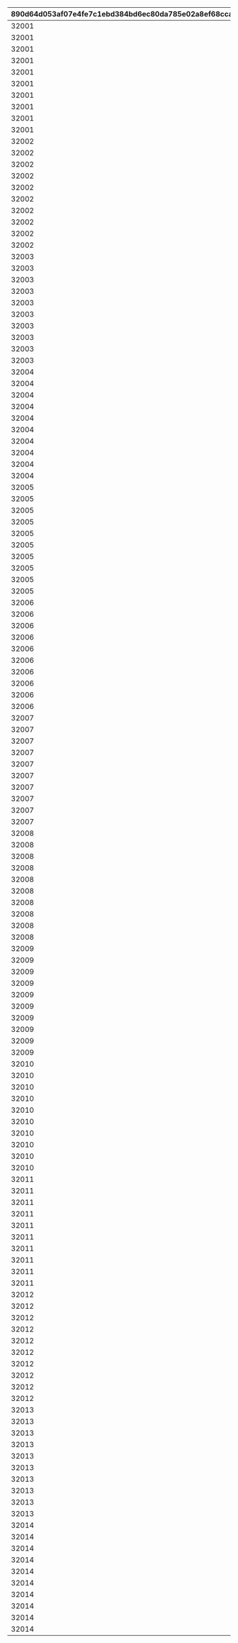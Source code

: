 |890d64d053af07e4fe7c1ebd384bd6ec80da785e02a8ef68ccaf10886a602d05|7986b66adea872852cc09a50e08bcfd2531e4605380dbb1f89281dc800a05d8f|48cf059021186d33990730a0b653f17170e0eddf30ccb21e4ac3fb78218039f5|c6a93a50c02b3fab093dcfd19ed30e79083705727b3ce420d9e91ee46b23a8af|af2531f1d035a6ee7c0ef02d1b461866b9b742768eddb246ace083b2b6c4917d|8f525411748507372458ecf2543b3e02dbb7a0e761d0785a5b0cf3acd1f427b0|ee7e9d7297999485497659489a997cbe28b6285b50f38a60e066c2e7b04f8f9a|018af5b4242967a0675ec1cb10aa2b833425a46bc2e05a079abb9078dae30b9c|8e57d7ddfc1a258c15d827ff43a8a1d01f3dda07bd9be718d78c54d226cf8bea|1493e0e9665963c119d7f40f194fb5eb6e0a7606b978c45b62907998bccaa77a|c9a629b430815da2508197d8f4487184a8e152da7a573e9f2b5cb143b79dabdf|42a08a40bed3b3f43ed4586cac286d05368a8aefccbcb919e6e056491d177252|b281cbafb924166fcfb89579b5eb506b9a26d8e492c28f088f25727f6506c81b|312e41e2f29d6518c4173785e10ebec1d732937def9447ab31700e1bc855cb74|0c63aa07fb7d1811ec5a9f342c05c917f472ef12fbebbe8bff89487c9708c964|c2d8eb89c03f3d5b7cf014b6b36fc7676f37a8d1c25144a145576c0ce96c42ae|e9410d6de9382b5f3c8e594aa01e4627b15edcacbc8dda2fad77f12771957e41|575380353834c418631159b6069357937e59083389dec4a148a0e1db2b530da2|f7b8195b77263b3c9f7c868b17964ae2f2691c6ce6cbd4017014fc9960c43fe3|
| --- | --- | --- | --- | --- | --- | --- | --- | --- | --- | --- | --- | --- | --- | --- | --- | --- | --- | --- |
|32001|2|1|5|90005|140001|90008|4|500|2|1|10|140000|4|2|500000|1|12|94002|
|32001|12|1|10|94002|25001|91002|2|200|8|1|500000|140001|4|1|0|2|0|0|
|32001|2|1|15|90005|140001|90008|4|500|2|2|5|140000|4|2|750000|1|12|94002|
|32001|12|1|20|94002|25001|91002|2|300|8|2|750000|140001|4|1|0|2|0|0|
|32001|2|1|25|90005|140001|90008|4|500|2|2|5|140000|4|2|750000|1|12|94002|
|32001|12|1|30|94002|25001|91002|2|500|8|3|750000|140001|4|1|0|2|0|0|
|32001|2|1|35|90005|140001|90008|4|750|2|3|5|140000|4|2|1000000|1|12|94002|
|32001|12|1|40|94002|25001|90008|2|1000|2|4|1000000|140001|4|1|0|2|0|0|
|32001|2|1|45|90005|140001|90008|4|1250|2|4|5|140000|4|2|2000000|1|12|94002|
|32001|12|1|50|94002|25001|90008|2|1500|2|4|2000000|140001|4|1|0|2|0|0|
|32002|2|1|5|90005|140001|90008|4|500|2|1|10|140000|4|2|500000|1|12|94002|
|32002|2|1|10|25001|140001|91002|4|200|8|1|1|21951|2|2|500000|1|12|94002|
|32002|2|1|15|90005|140001|90008|4|700|2|2|5|140000|4|2|750000|1|12|94002|
|32002|12|1|20|94002|25001|91002|2|300|8|2|750000|140001|4|1|0|2|0|0|
|32002|2|1|25|90005|140001|90008|4|700|2|2|5|140000|4|2|750000|1|12|94002|
|32002|12|1|30|94002|25001|91002|2|500|8|3|750000|140001|4|1|0|2|0|0|
|32002|2|1|35|90005|140001|90008|4|1000|2|3|5|140000|4|2|1000000|1|12|94002|
|32002|12|1|40|94002|25001|90008|2|1000|2|4|1000000|140001|4|1|0|2|0|0|
|32002|2|1|45|90005|140001|90008|4|1250|2|4|5|140000|4|2|2000000|1|12|94002|
|32002|12|1|50|94002|25001|90008|2|1500|2|4|2000000|140001|4|1|0|2|0|0|
|32003|2|1|5|90005|140001|90008|4|500|2|1|10|140000|4|2|500000|1|12|94002|
|32003|2|1|10|25001|140001|91002|4|200|8|1|1|21951|2|2|500000|1|12|94002|
|32003|2|1|15|90005|140001|90008|4|700|2|2|5|140000|4|2|750000|1|12|94002|
|32003|12|1|20|94002|25001|91002|2|300|8|2|750000|140001|4|1|0|2|0|0|
|32003|2|1|25|90005|140001|90008|4|700|2|2|5|140000|4|2|750000|1|12|94002|
|32003|12|1|30|94002|25001|91002|2|500|8|3|750000|140001|4|1|0|2|0|0|
|32003|2|1|35|90005|140001|90008|4|1000|2|3|5|140000|4|2|1000000|1|12|94002|
|32003|12|1|40|94002|25001|90008|2|1000|2|4|1000000|140001|4|1|0|2|0|0|
|32003|2|1|45|90005|140001|90008|4|1250|2|4|5|140000|4|2|2000000|1|12|94002|
|32003|12|1|50|94002|25001|90008|2|1500|2|4|2000000|140001|4|1|0|2|0|0|
|32004|2|1|5|90005|140001|90008|4|500|2|1|10|140000|4|2|500000|1|12|94002|
|32004|2|1|10|25001|140001|91002|4|200|8|1|1|21951|2|2|500000|1|12|94002|
|32004|2|1|15|90005|140001|90008|4|700|2|2|5|140000|4|2|750000|1|12|94002|
|32004|12|1|20|94002|25001|91002|2|300|8|2|750000|140001|4|1|0|2|0|0|
|32004|2|1|25|90005|140001|90008|4|700|2|2|5|140000|4|2|750000|1|12|94002|
|32004|12|1|30|94002|25001|91002|2|500|8|3|750000|140001|4|1|0|2|0|0|
|32004|2|1|35|90005|140001|90008|4|1000|2|3|5|140000|4|2|1000000|1|12|94002|
|32004|12|1|40|94002|25001|90008|2|1000|2|4|1000000|140001|4|1|0|2|0|0|
|32004|2|1|45|90005|140001|90008|4|1250|2|4|5|140000|4|2|2000000|1|12|94002|
|32004|12|1|50|94002|25001|90008|2|1500|2|4|2000000|140001|4|1|0|2|0|0|
|32005|2|1|5|90005|140001|90008|4|500|2|1|10|140000|4|2|500000|1|12|94002|
|32005|2|1|10|25001|140001|91002|4|200|8|1|1|21951|2|2|500000|1|12|94002|
|32005|2|1|15|90005|140001|90008|4|700|2|2|5|140000|4|2|750000|1|12|94002|
|32005|12|1|20|94002|25001|91002|2|300|8|2|750000|140001|4|1|0|2|0|0|
|32005|2|1|25|90005|140001|90008|4|700|2|2|5|140000|4|2|750000|1|12|94002|
|32005|12|1|30|94002|25001|91002|2|500|8|3|750000|140001|4|1|0|2|0|0|
|32005|2|1|35|90005|140001|90008|4|1000|2|3|5|140000|4|2|1000000|1|12|94002|
|32005|12|1|40|94002|25001|90008|2|1000|2|4|1000000|140001|4|1|0|2|0|0|
|32005|2|1|45|90005|140001|90008|4|1250|2|4|5|140000|4|2|2000000|1|12|94002|
|32005|12|1|50|94002|25001|90008|2|1500|2|4|2000000|140001|4|1|0|2|0|0|
|32006|2|1|5|90005|140001|90008|4|500|2|1|10|140000|4|2|500000|1|12|94002|
|32006|2|1|10|25001|140001|91002|4|200|8|1|1|21951|2|2|500000|1|12|94002|
|32006|2|1|15|90005|140001|90008|4|700|2|2|5|140000|4|2|750000|1|12|94002|
|32006|12|1|20|94002|25001|91002|2|300|8|2|750000|140001|4|1|0|2|0|0|
|32006|2|1|25|90005|140001|90008|4|700|2|2|5|140000|4|2|750000|1|12|94002|
|32006|12|1|30|94002|25001|91002|2|500|8|3|750000|140001|4|1|0|2|0|0|
|32006|2|1|35|90005|140001|90008|4|1000|2|3|5|140000|4|2|1000000|1|12|94002|
|32006|12|1|40|94002|25001|90008|2|1000|2|4|1000000|140001|4|1|0|2|0|0|
|32006|2|1|45|90005|140001|90008|4|1250|2|4|5|140000|4|2|2000000|1|12|94002|
|32006|12|1|50|94002|25001|90008|2|1500|2|4|2000000|140001|4|1|0|2|0|0|
|32007|12|1|5|94002|90005|90008|2|500|2|1|500000|140001|4|10|0|15|0|0|
|32007|2|1|10|25001|140001|91002|4|100|8|1|1|21951|2|5|500000|1|12|94002|
|32007|12|1|15|94002|90005|90008|2|1000|2|2|750000|140001|4|5|0|15|0|0|
|32007|12|1|20|94002|25001|91002|2|150|8|2|750000|140001|4|1|0|5|0|0|
|32007|12|1|25|94002|90005|90008|2|1500|2|2|750000|140001|4|5|0|15|0|0|
|32007|2|1|30|25001|140001|91002|4|250|8|3|1|90008|2|5|750000|3000|12|94002|
|32007|12|1|35|94002|90005|90008|2|3500|2|3|1000000|140001|4|5|0|15|0|0|
|32007|12|1|40|94002|25001|90008|2|4000|2|4|1000000|140001|4|1|0|5|0|0|
|32007|12|1|45|94002|90005|90008|2|4500|2|4|2000000|140001|4|5|0|15|0|0|
|32007|12|1|50|94002|25001|90008|2|5000|2|4|2000000|140001|4|1|0|5|0|0|
|32008|12|1|5|94002|90005|90008|2|500|2|1|500000|140001|4|10|0|15|0|0|
|32008|2|1|10|25001|140001|91002|4|100|8|1|1|21951|2|5|500000|1|12|94002|
|32008|12|1|15|94002|90005|90008|2|1000|2|2|750000|140001|4|5|0|15|0|0|
|32008|12|1|20|94002|25001|91002|2|150|8|2|750000|140001|4|1|0|5|0|0|
|32008|12|1|25|94002|90005|90008|2|1500|2|2|750000|140001|4|5|0|15|0|0|
|32008|2|1|30|25001|140001|91002|4|250|8|3|1|90008|2|5|750000|3000|12|94002|
|32008|12|1|35|94002|90005|90008|2|3500|2|3|1000000|140001|4|5|0|15|0|0|
|32008|12|1|40|94002|25001|90008|2|4000|2|4|1000000|140001|4|1|0|5|0|0|
|32008|12|1|45|94002|90005|90008|2|4500|2|4|2000000|140001|4|5|0|15|0|0|
|32008|12|1|50|94002|25001|90008|2|5000|2|4|2000000|140001|4|1|0|5|0|0|
|32009|12|1|5|94002|90005|90008|2|500|2|1|500000|140001|4|10|0|15|0|0|
|32009|2|1|10|25001|140001|91002|4|100|8|1|1|21951|2|5|500000|1|12|94002|
|32009|12|1|15|94002|90005|90008|2|1000|2|2|750000|140001|4|5|0|15|0|0|
|32009|12|1|20|94002|25001|91002|2|150|8|2|750000|140001|4|1|0|5|0|0|
|32009|12|1|25|94002|90005|90008|2|1500|2|2|750000|140001|4|5|0|15|0|0|
|32009|2|1|30|25001|140001|91002|4|250|8|3|1|90008|2|5|750000|3000|12|94002|
|32009|12|1|35|94002|90005|90008|2|3500|2|3|1000000|140001|4|5|0|15|0|0|
|32009|12|1|40|94002|25001|90008|2|4000|2|4|1000000|140001|4|1|0|5|0|0|
|32009|12|1|45|94002|90005|90008|2|4500|2|4|2000000|140001|4|5|0|15|0|0|
|32009|12|1|50|94002|25001|90008|2|5000|2|4|2000000|140001|4|1|0|5|0|0|
|32010|12|1|5|94002|90005|90008|2|500|2|1|500000|140001|4|10|0|15|0|0|
|32010|2|1|10|25001|140001|91002|4|100|8|1|1|21951|2|5|500000|1|12|94002|
|32010|12|1|15|94002|90005|90008|2|1000|2|2|750000|140001|4|5|0|15|0|0|
|32010|12|1|20|94002|25001|91002|2|150|8|2|750000|140001|4|1|0|5|0|0|
|32010|12|1|25|94002|90005|90008|2|1500|2|2|750000|140001|4|5|0|15|0|0|
|32010|2|1|30|25001|140001|91002|4|250|8|3|1|90008|2|5|750000|3000|12|94002|
|32010|2|1|35|90005|140001|4101401|4|1|18|3|5|90008|2|15|1000000|3500|12|94002|
|32010|12|1|40|94002|25001|90008|2|4000|2|4|1000000|140001|4|1|0|5|0|0|
|32010|2|1|45|90005|140001|4109401|4|1|18|4|5|90008|2|15|2000000|4500|12|94002|
|32010|12|1|50|94002|25001|90008|2|5000|2|4|2000000|140001|4|1|0|5|0|0|
|32011|12|1|5|94002|90005|90008|2|500|2|1|500000|140001|4|10|0|15|0|0|
|32011|2|1|10|25001|140001|91002|4|100|8|1|1|21951|2|5|500000|1|12|94002|
|32011|12|1|15|94002|90005|90008|2|1000|2|2|750000|140001|4|5|0|15|0|0|
|32011|12|1|20|94002|25001|91002|2|150|8|2|750000|140001|4|1|0|5|0|0|
|32011|12|1|25|94002|90005|90008|2|1500|2|2|750000|140001|4|5|0|15|0|0|
|32011|2|1|30|25001|140001|91002|4|250|8|3|1|90008|2|5|750000|3000|12|94002|
|32011|2|1|35|90005|140001|4301401|4|1|18|3|5|90008|2|15|1000000|3500|12|94002|
|32011|12|1|40|94002|25001|90008|2|4000|2|4|1000000|140001|4|1|0|5|0|0|
|32011|2|1|45|90005|140001|4303401|4|1|18|4|5|90008|2|15|2000000|4500|12|94002|
|32011|12|1|50|94002|25001|90008|2|5000|2|4|2000000|140001|4|1|0|5|0|0|
|32012|12|1|5|94002|90005|90008|2|500|2|1|500000|140001|4|10|0|15|0|0|
|32012|2|1|10|25001|140001|91002|4|100|8|1|1|21951|2|5|500000|1|12|94002|
|32012|12|1|15|94002|90005|90008|2|1000|2|2|750000|140001|4|5|0|15|0|0|
|32012|12|1|20|94002|25001|91002|2|150|8|2|750000|140001|4|1|0|5|0|0|
|32012|12|1|25|94002|90005|90008|2|1500|2|2|750000|140001|4|5|0|15|0|0|
|32012|2|1|30|25001|140001|91002|4|250|8|3|1|90008|2|5|750000|3000|12|94002|
|32012|2|1|35|90005|140001|4201401|4|1|18|3|5|90008|2|15|1000000|3500|12|94002|
|32012|12|1|40|94002|25001|90008|2|4000|2|4|1000000|140001|4|1|0|5|0|0|
|32012|2|1|45|90005|140001|4204401|4|1|18|4|5|90008|2|15|2000000|4500|12|94002|
|32012|12|1|50|94002|25001|90008|2|5000|2|4|2000000|140001|4|1|0|5|0|0|
|32013|12|1|5|94002|90005|90008|2|500|2|1|500000|140001|4|10|0|15|0|0|
|32013|2|1|10|25001|140001|91002|4|100|8|1|1|21951|2|5|500000|1|12|94002|
|32013|12|1|15|94002|90005|90008|2|1000|2|2|750000|140001|4|5|0|15|0|0|
|32013|12|1|20|94002|25001|91002|2|150|8|2|750000|140001|4|1|0|5|0|0|
|32013|12|1|25|94002|90005|90008|2|1500|2|2|750000|140001|4|5|0|15|0|0|
|32013|2|1|30|25001|140001|91002|4|250|8|3|1|90008|2|5|750000|3000|12|94002|
|32013|2|1|35|90005|140001|4110401|4|1|18|3|5|90008|2|15|1000000|3500|12|94002|
|32013|12|1|40|94002|25001|90008|2|4000|2|4|1000000|140001|4|1|0|5|0|0|
|32013|2|1|45|90005|140001|4102401|4|1|18|4|5|90008|2|15|2000000|4500|12|94002|
|32013|12|1|50|94002|25001|90008|2|5000|2|4|2000000|140001|4|1|0|5|0|0|
|32014|12|1|5|94002|90005|90008|2|500|2|1|500000|140001|4|10|0|15|0|0|
|32014|2|1|10|25001|140001|91002|4|100|8|1|1|21951|2|5|500000|1|12|94002|
|32014|12|1|15|94002|90005|90008|2|1000|2|2|750000|140001|4|5|0|15|0|0|
|32014|12|1|20|94002|25001|91002|2|150|8|2|750000|140001|4|1|0|5|0|0|
|32014|12|1|25|94002|90005|90008|2|1500|2|2|750000|140001|4|5|0|15|0|0|
|32014|2|1|30|25001|140001|91002|4|250|8|3|1|90008|2|5|750000|3000|12|94002|
|32014|2|1|35|90005|140001|4203401|4|1|18|3|5|90008|2|15|1000000|3500|12|94002|
|32014|12|1|40|94002|25001|90008|2|4000|2|4|1000000|140001|4|1|0|5|0|0|
|32014|2|1|45|90005|140001|4202401|4|1|18|4|5|90008|2|15|2000000|4500|12|94002|
|32014|12|1|50|94002|25001|90008|2|5000|2|4|2000000|140001|4|1|0|5|0|0|